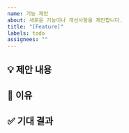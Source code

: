 ```yaml
---
name: 기능 제안
about: 새로운 기능이나 개선사항을 제안합니다.
title: "[Feature]"
labels: todo
assignees: ""
---
```


## 💡 제안 내용

<!-- 어떤 기능을 제안하는지 자세히 설명해주세요 -->

## 🤔 이유

<!-- 이 기능이 왜 필요한지, 어떤 문제를 해결하는지 설명해주세요 -->

## ✅ 기대 결과

<!-- 어떤 결과를 기대하는지 설명해주세요 -->
